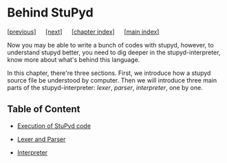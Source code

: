 # Behind StuPyd

[[previous]]() &emsp;
[[next]]() &emsp;
[[chapter index]](behind-stupyd.html) &emsp;
[[main index]](../index.html) &emsp;

Now you may be able to write a bunch of codes with stupyd, however, to understand stupyd better, you need to dig deeper in the stupyd-interpreter, know more about what's behind this language.

In this chapter, there're three sections. First, we introduce how a stupyd source file be understood by computer. Then we will introduce three main parts of the stupyd-interpreter: *lexer*, *parser*, *interpreter*, one by one.

## Table of Content

* [Execution of StuPyd code]()
	
* [Lexer and Parser]()
	
* [Interpreter]()